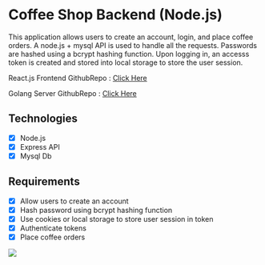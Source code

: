 # Coffee Shop Backend (Node.js)

This application allows users to create an account, login, and place coffee orders. A node.js + mysql API is used to handle all the requests. Passwords are hashed using a bcrypt hashing function. Upon logging in, an accesss token is created and stored into local storage to store the user session. 

React.js Frontend GithubRepo : [Click Here](https://github.com/jason-aren-coffee-co/coffeeshop-frontend)

Golang Server GithubRepo : [Click Here](https://github.com/jason-aren-coffee-co/coffeeshop-backend-golang)
## Technologies
- [x]   Node.js
- [x]   Express API
- [x]   Mysql Db

## Requirements
- [x]   Allow users to create an account
- [x]   Hash password using bcrypt hashing function
- [x]   Use cookies or local storage to store user session in token
- [x]   Authenticate tokens
- [x]   Place coffee orders

![](https://github.com/jason-gill00/coffeeshop-frontend/blob/main/coffee_shop_gif.gif)
